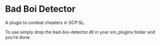 # Bad Boi Detector
A plugin to combat cheaters in SCP:SL.

To use simply drop the bad-boi-detector.dll in your sm_plugins folder and you're done.
